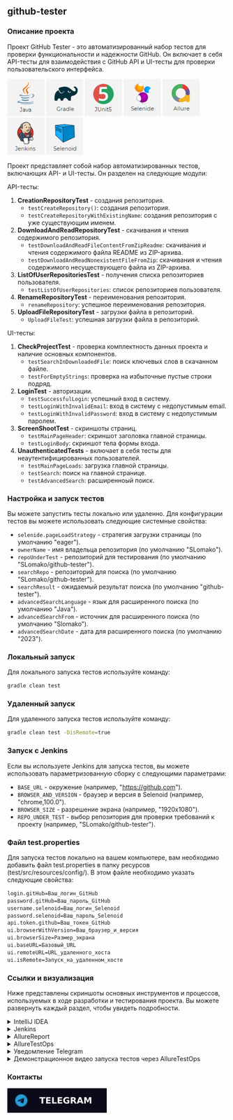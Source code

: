 ## github-tester

### Описание проекта

Проект GitHub Tester - это автоматизированный набор тестов для проверки функциональности и надежности GitHub.
Он включает в себя API-тесты для взаимодействия с GitHub API и UI-тесты для проверки пользовательского интерфейса.

[<img src=".github/logo/java.png" alt="java_8" width="85" height="85"/>](https://www.oracle.com/ru/java/technologies/javase-jre8-downloads.html)
[<img src=".github/logo/gradle.png" alt="gradle" width="85" height="85"/>](https://gradle.org/)
[<img src=".github/logo/junit_5.png" alt="junit_5" width="85" height="85"/>](https://junit.org/junit5/)
[<img src=".github/logo/selenide.png" alt="selenide" width="85" height="85"/>](https://ru.selenide.org/)
[<img src=".github/logo/allure.png" alt="allure" width="85" height="85"/>](https://docs.qameta.io/allure/)
[<img src=".github/logo/jenkins.png" alt="jenkins" width="85" height="85"/>](https://www.jenkins.io/)
[<img src=".github/logo/selenoid.png" alt="selenoid" width="85" height="85"/>](https://aerokube.com/selenoid/latest/)

Проект представляет собой набор автоматизированных тестов, включающих API- и UI-тесты. Он разделен на следующие модули:

API-тесты:

1. **CreationRepositoryTest** - cоздания репозитория.
    - `testCreateRepository()`: cоздания репозитория.
    - `testCreateRepositoryWithExistingName`: cоздания репозитория с уже существующим именем.
2. **DownloadAndReadRepositoryTest** - cкачивания и чтения содержимого репозитория.
    - `testDownloadAndReadFileContentFromZipReadme`: cкачивания и чтения содержимого файла README из ZIP-архива.
    - `testDownloadAndReadNonexistentFileFromZip`: cкачивания и чтения содержимого несуществующего файла из ZIP-архива.
3. **ListOfUserRepositoriesTest** - получения списка репозиториев пользователя.
    - `testListOfUserRepositories`: список репозиториев пользователя.
4. **RenameRepositoryTest** - переименования репозитория.
    - `renameRepository`: успешное переименования репозитория.
5. **UploadFileRepositoryTest** - загрузки файла в репозиторий.
    - `UploadFileTest`: успешная загрузки файла в репозиторий.

UI-тесты:

1. **CheckProjectTest** - проверка комплектность данных проекта и наличие основных компонентов.
    - `testSearchInDownloadedFile`: поиск ключевых слов в скачанном файле.
    - `testForEmptyStrings`: проверка на избыточные пустые строки подряд.
2. **LoginTest** - авторизации.
    - `testSuccessfulLogin`: успешный вход в систему.
    - `testLoginWithInvalidEmail`: вход в систему с недопустимым email.
    - `testLoginWithInvalidPassword`: вход в систему с недопустимым паролем.
3. **ScreenShootTest** - скриншоты страниц.
    - `testMainPageHeader`: скриншот заголовка главной страницы.
    - `testLoginBody`: скриншот тела формы входа.
4. **UnauthenticatedTests** - включает в себя тесты для неаутентифицированных пользователей.
    - `testMainPageLoads`: загрузка главной страницы.
    - `testSearch`: поиск на главной странице.
    - `testAdvancedSearch`: расширенноый поиск.

### Настройка и запуск тестов

Вы можете запустить тесты локально или удаленно. Для конфигурации тестов вы можете использовать следующие системные
свойства:

- `selenide.pageLoadStrategy` - стратегия загрузки страницы (по умолчанию "eager").
- `ownerName` - имя владельца репозитория (по умолчанию "SLomako").
- `repoUnderTest` - репозиторий для тестирования (по умолчанию "SLomako/github-tester").
- `searchRepo` - репозиторий для поиска (по умолчанию "SLomako/github-tester").
- `searchResult` - ожидаемый результат поиска (по умолчанию "github-tester").
- `advancedSearchLanguage` - язык для расширенного поиска (по умолчанию "Java").
- `advancedSearchFrom` - источник для расширенного поиска (по умолчанию "Slomako").
- `advancedSearchDate` - дата для расширенного поиска (по умолчанию "2023").

### Локальный запуск

Для локального запуска тестов используйте команду:

```bash
gradle clean test
```

### Удаленный запуск

Для удаленного запуска тестов используйте команду:

```bash
gradle clean test -DisRemote=true
```

### Запуск с Jenkins

Если вы используете Jenkins для запуска тестов, вы можете использовать параметризованную сборку с следующими
параметрами:

- `BASE_URL` - окружение (например, "https://github.com").
- `BROWSER_AND_VERSION` - браузер и версия в Selenoid (например, "chrome,100.0").
- `BROWSER_SIZE` - разрешение экрана (например, "1920x1080").
- `REPO_UNDER_TEST` - выбор репозитория для проверки требований к проекту (например, "SLomako/github-tester").

### Файл test.properties

Для запуска тестов локально на вашем компьютере, вам необходимо добавить файл test.properties в папку ресурсов (test/src/resources/config/). В этом файле необходимо указать следующие свойства:

```bash 
login.gitHub=Ваш_логин_GitHub
password.gitHub=Ваш_пароль_GitHub
username.selenoid=Ваш_логин_Selenoid
password.selenoid=Ваш_пароль_Selenoid
api.token.github=Ваш_токен_GitHub
ui.browserWithVersion=Ваш_браузер_и_версия
ui.browserSize=Размер_экрана
ui.baseURL=Базовый_URL
ui.remoteURL=URL_удаленного_хоста
ui.isRemote=Запуск_на_удаленном_хосте
```

### Ссылки и визуализация

Ниже представлены скриншоты основных инструментов и процессов, используемых в ходе разработки и тестирования проекта. Вы
можете развернуть каждый раздел, чтобы увидеть подробности.

<details>
  <summary>IntelliJ IDEA</summary>

![Image1](.github/sc/idea.png)
</details>

<details>
  <summary>Jenkins</summary>

[Перейти к сборке в Jenkins](https://jenkins.autotests.cloud/job/Students/job/18-lom14-github-tester/)

![Image2](.github/sc/jenkins1.png)
![Image3](.github/sc/jenkins2.png)
</details>

<details>
  <summary>AllureReport</summary>

[Перейти к отчету в AllureReport](https://jenkins.autotests.cloud/job/Students/job/18-lom14-github-tester/12/allure/)

![Image4](.github/sc/allureLocal2.png)
![Image5](.github/sc/allureLocal.png)
</details>

<details>
  <summary>AllureTestOps</summary>

[Перейти к отчету AllureTestOps](https://allure.autotests.cloud/project/3349/dashboards)

![Image6](.github/sc/allureTestOps1.png)
![Image7](.github/sc/allureTestOps2.png)
</details>

<details>
  <summary>Уведомление Telegram</summary>

![Image9](.github/sc/telegram.png)
</details>

<details>
  <summary>Демонстрационное видео запуска тестов через AllureTestOps</summary>

[Скачать демонстрационное видео](.github/video/allure-testops-google-chrome.mp4)
</details>

### Контакты

[![Telegram](.github/logo/telegram1.svg)](https://t.me/lom14)
